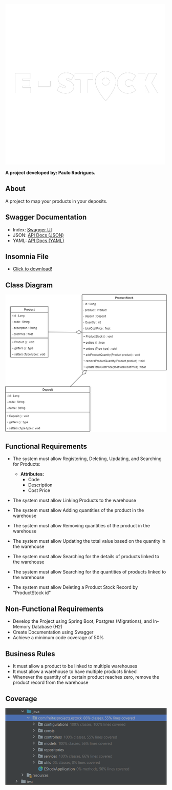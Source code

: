
![E-Stock](docs/en-rbg.png)

**A project developed by: Paulo Rodrigues.**

## About
A project to map your products in your deposits.

## Swagger Documentation
- Index: [Swagger UI](http://localhost:8080/swagger-ui/index.html#/)
- JSON: [API Docs (JSON)](http://localhost:8080/api-docs)
- YAML: [API Docs (YAML)](http://localhost:8080/api-docs.yaml)

## Insomnia File
- [Click to download!](docs/Insomnia_2023-10-07.json)

## Class Diagram
![Class Diagram](docs/e-stock.png)

## Functional Requirements
- The system must allow Registering, Deleting, Updating, and Searching for Products:
  - **Attributes:**
    - Code
    - Description
    - Cost Price

- The system must allow Linking Products to the warehouse
- The system must allow Adding quantities of the product in the warehouse
- The system must allow Removing quantities of the product in the warehouse
- The system must allow Updating the total value based on the quantity in the warehouse
- The system must allow Searching for the details of products linked to the warehouse
- The system must allow Searching for the quantities of products linked to the warehouse
- The system must allow Deleting a Product Stock Record by "ProductStock id"

## Non-Functional Requirements
- Develop the Project using Spring Boot, Postgres (Migrations), and In-Memory Database (H2)
- Create Documentation using Swagger
- Achieve a minimum code coverage of 50%

## Business Rules
- It must allow a product to be linked to multiple warehouses
- It must allow a warehouse to have multiple products linked
- Whenever the quantity of a certain product reaches zero, remove the product record from the warehouse

## Coverage
![Code Coverage](docs/Code%20Coverage.png)
